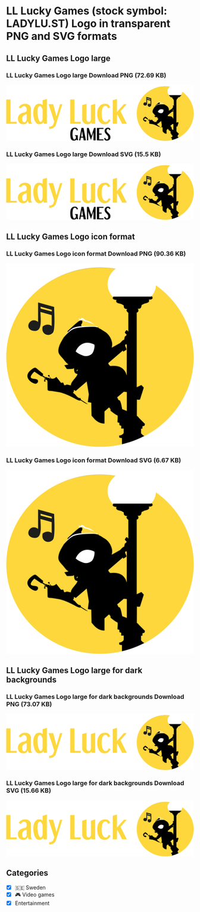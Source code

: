 # LL Lucky Games (stock symbol: LADYLU.ST) Logo in transparent PNG and SVG formats

## LL Lucky Games Logo large

### LL Lucky Games Logo large Download PNG (72.69 KB)

![LL Lucky Games Logo large Download PNG (72.69 KB)](/img/orig/LADYLU.ST_BIG-860dbbbb.png)

### LL Lucky Games Logo large Download SVG (15.5 KB)

![LL Lucky Games Logo large Download SVG (15.5 KB)](/img/orig/LADYLU.ST_BIG-96e40e62.svg)

## LL Lucky Games Logo icon format

### LL Lucky Games Logo icon format Download PNG (90.36 KB)

![LL Lucky Games Logo icon format Download PNG (90.36 KB)](/img/orig/LADYLU.ST-263474bc.png)

### LL Lucky Games Logo icon format Download SVG (6.67 KB)

![LL Lucky Games Logo icon format Download SVG (6.67 KB)](/img/orig/LADYLU.ST-8c490db8.svg)

## LL Lucky Games Logo large for dark backgrounds

### LL Lucky Games Logo large for dark backgrounds Download PNG (73.07 KB)

![LL Lucky Games Logo large for dark backgrounds Download PNG (73.07 KB)](/img/orig/LADYLU.ST_BIG.D-4536bf43.png)

### LL Lucky Games Logo large for dark backgrounds Download SVG (15.66 KB)

![LL Lucky Games Logo large for dark backgrounds Download SVG (15.66 KB)](/img/orig/LADYLU.ST_BIG.D-e9e4a100.svg)



## Categories
- [x] 🇸🇪 Sweden
- [x] 🎮 Video games
- [x] Entertainment
